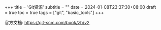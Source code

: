 +++
title = 'Git资源'
subtitle = ""
date = 2024-01-08T23:37:30+08:00
draft = true
toc = true
tags = ["git", "basic_tools"]
+++

官方文档: <https://git-scm.com/book/zh/v2>